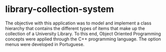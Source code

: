 # library-collection-system
The objective with this application was to model and implement a class hierarchy that contains the different types of items that make up the collection of a University Library. To this end, Object Oriented Programming concepts were applied through the C++ programming language. The option menus were developed in Portuguese.
